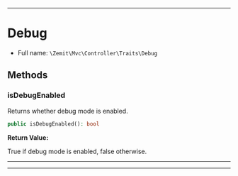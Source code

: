 ***

# Debug





* Full name: `\Zemit\Mvc\Controller\Traits\Debug`




## Methods


### isDebugEnabled

Returns whether debug mode is enabled.

```php
public isDebugEnabled(): bool
```









**Return Value:**

True if debug mode is enabled, false otherwise.




***

***

